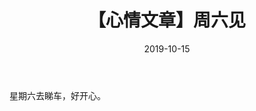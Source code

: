 ﻿---
layout: post
title: 【心情文章】周六见
date: 2019-10-15
categories: blog
tags: [【汽车】,【娱乐】]
description: 好开心。
---

星期六去睇车，好开心。












